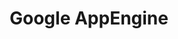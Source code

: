 ---
images:
- google_appengine-ar21.svg
- google_appengine-icon.svg
logohandle: google_appengine
sort: appengine
tags:
- google
- hosting
- paas
title: Google AppEngine
twitter: https://x.com/appengine
website: https://cloud.google.com/appengine/
wikipedia: https://en.wikipedia.org/wiki/Google_App_Engine
---